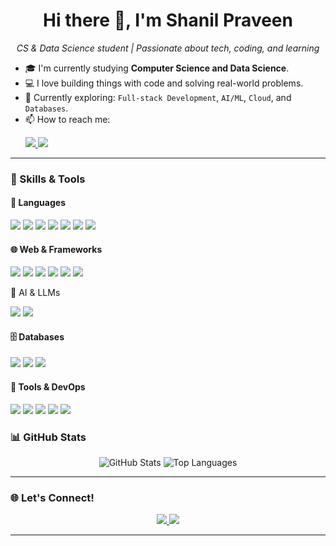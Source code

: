 <h1 align="center">Hi there 👋, I'm Shanil Praveen</h1>
<p align="center">
  <em>CS & Data Science student | Passionate about tech, coding, and learning</em>
</p>


- 🎓 I'm currently studying **Computer Science and Data Science**.
- 💻 I love building things with code and solving real-world problems.
- 🌱 Currently exploring: `Full-stack Development`, `AI/ML`, `Cloud`, and `Databases`.
- 📫 How to reach me: <p> <a href="mailto:shanilpraveen2000@gmail.com"> <img src="https://img.shields.io/badge/-Email-D14836?style=flat-square&logo=gmail&logoColor=white" /> </a> <a href="https://www.linkedin.com/in/shanil-praveen"> <img src="https://img.shields.io/badge/-LinkedIn-0077B5?style=flat-square&logo=linkedin&logoColor=white" /> </a> </p>
---

### 💼 Skills & Tools

#### 🧠 Languages
<p>
  <img src="https://img.shields.io/badge/Python-3776AB?logo=python&logoColor=white" />
  <img src="https://img.shields.io/badge/Java-007396?logo=java&logoColor=white" />
  <img src="https://img.shields.io/badge/TypeScript-3178C6?logo=typescript&logoColor=white" />
  <img src="https://img.shields.io/badge/JavaScript-F7DF1E?logo=javascript&logoColor=black" />
  <img src="https://img.shields.io/badge/SQL-4479A1?logo=mysql&logoColor=white" />
  <img src="https://img.shields.io/badge/C-00599C?logo=c&logoColor=white" />
  <img src="https://img.shields.io/badge/C++-00599C?logo=c%2B%2B&logoColor=white" />
</p>

#### 🌐 Web & Frameworks
<p>
  <img src="https://img.shields.io/badge/React-61DAFB?logo=react&logoColor=black" />
  <img src="https://img.shields.io/badge/Next.js-000000?logo=nextdotjs&logoColor=white" />
  <img src="https://img.shields.io/badge/Node.js-339933?logo=nodedotjs&logoColor=white" />
  <img src="https://img.shields.io/badge/Express.js-000000?logo=express&logoColor=white" />
  <img src="https://img.shields.io/badge/FastAPI-009688?logo=fastapi&logoColor=white" />
  <img src="https://img.shields.io/badge/Tailwind_CSS-38B2AC?logo=tailwindcss&logoColor=white" />
</p>

🧠 AI & LLMs
<p> 
  <img src="https://img.shields.io/badge/LangChain-000000?logo=langchain&logoColor=white" /> 
  <img src="https://img.shields.io/badge/SentenceTransformers-005BBB?logo=python&logoColor=white" /> 
</p>

#### 🗄️ Databases
<p>
  <img src="https://img.shields.io/badge/MySQL-4479A1?logo=mysql&logoColor=white" />
  <img src="https://img.shields.io/badge/MongoDB-47A248?logo=mongodb&logoColor=white" />
  <img src="https://img.shields.io/badge/Qdrant-FF4A4A?logo=qdrant&logoColor=white" />
</p>

#### 🔧 Tools & DevOps
<p>
  <img src="https://img.shields.io/badge/Git-F05032?logo=git&logoColor=white" />
  <img src="https://img.shields.io/badge/GitHub-181717?logo=github&logoColor=white" />
  <img src="https://img.shields.io/badge/VS%20Code-007ACC?logo=visualstudiocode&logoColor=white" />
  <img src="https://img.shields.io/badge/Postman-FF6C37?logo=postman&logoColor=white" />
  <img src="https://img.shields.io/badge/Figma-F24E1E?logo=figma&logoColor=white" />
</p>
<!--
### 📂 Featured Projects

<!-- Add links to your top repositories or pin them on GitHub -->
<!--- 🔗 [Project Name 1](https://github.com/yourusername/project1) - short one-liner about the project
- 🔗 [Project Name 2](https://github.com/yourusername/project2) - what it does or solves
- 🔗 [More Projects →](https://github.com/yourusername?tab=repositories) -->


### 📊 GitHub Stats

<p align="center">
  <img src="https://github-readme-stats.vercel.app/api?username=ShanilPraveen&show_icons=true&theme=tokyonight" alt="GitHub Stats" />
  <img src="https://github-readme-stats.vercel.app/api/top-langs/?username=ShanilPraveen&layout=compact&theme=tokyonight" alt="Top Languages" />
</p>

---

### 🌐 Let's Connect!

<p align="center">
  <a href="https://www.linkedin.com/in/shanil-praveen">
    <img src="https://img.shields.io/badge/LinkedIn-blue?logo=linkedin&logoColor=white" />
  </a>
  <a href="mailto:shanilpraveen2000@gmail.com">
    <img src="https://img.shields.io/badge/Gmail-D14836?logo=gmail&logoColor=white" />
  </a>
</p>

---

<!-- You can add sections like Blogs, Certificates, Achievements, etc. later -->


<!--
**ShanilPraveen/ShanilPraveen** is a ✨ _special_ ✨ repository because its `README.md` (this file) appears on your GitHub profile.

Here are some ideas to get you started:

- 🔭 I’m currently working on ...
- 🌱 I’m currently learning ...
- 👯 I’m looking to collaborate on ...
- 🤔 I’m looking for help with ...
- 💬 Ask me about ...
- 📫 How to reach me: ...
- 😄 Pronouns: ...
- ⚡ Fun fact: ...
-->
